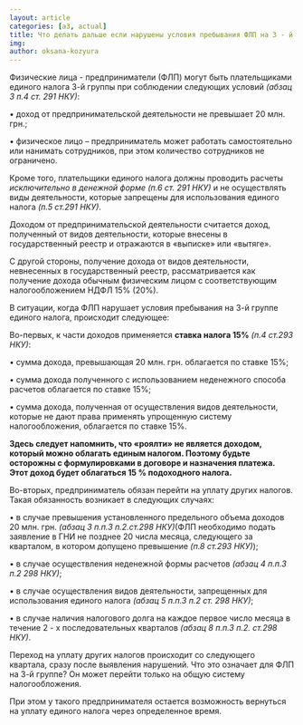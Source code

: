 ```yaml
---
layout: article
categories: [a3, actual]
title: Что делать дальше если нарушены условия пребывания ФЛП на 3 - й группе единого налога
img: 
author: oksana-kozyura
--- 
```

Физические лица - предприниматели (ФЛП) могут быть плательщиками единого налога 3-й группы при соблюдении следующих условий 
*(абзац 3 п.4 ст. 291 НКУ)*:

•	доход от предпринимательской деятельности не превышает 20 млн. грн.;

•	физическое лицо – предприниматель может работать самостоятельно или нанимать сотрудников, при этом количество сотрудников
не ограничено.

Кроме того, плательщики единого налога должны проводить расчеты *исключительно в денежной форме (п.6 ст. 291  НКУ)* и не 
осуществлять виды деятельности, которые запрещены для использования единого налога *(п.5 ст.291 НКУ)*.

Доходом от предпринимательской деятельности считается доход, полученный от видов деятельности, которые внесены в
государственный реестр и отражаются в «выписке» или «вытяге». 

С другой стороны, получение дохода от видов деятельности, невнесенных в государственный реестр, рассматривается как получение
дохода обычным физическим лицом с соответствующим  налогообложением НДФЛ 15% (20%).

В ситуации, когда ФЛП нарушает условия пребывания на 3-й группе единого налога, происходит следующее:

Во-первых, к части доходов применяется **ставка налога 15%** *(п.4 ст.293 НКУ)*:

•	сумма дохода, превышающая 20 млн. грн. облагается по ставке 15%; 

•	сумма дохода полученного с использованием неденежного способа расчетов облагается по ставке 15%;

•	сумма дохода, полученная от осуществления видов деятельности, которые не дают права применять упрощенную систему 
налогообложения, облагается по ставке 15%.

**Здесь следует напомнить, что «роялти» не является доходом, который можно облагать единым налогом. Поэтому будьте осторожны 
с формулировками в договоре и назначения платежа. Этот доход будет облагаться 15 % подоходного налога.**

Во-вторых, предприниматель обязан перейти на уплату других налогов. Такая обязанность возникает в следующих 
случаях: 

•	в случае превышения установленного предельного объема доходов 20 млн. грн. *(абзац 3 п.п.3 п.2.ст.298 НКУ)*(ФЛП необходимо 
подать заявление в ГНИ  не  позднее 20 числа месяца, следующего за кварталом, в котором допущено 
превышение *(п.8 ст.293 НКУ)*);

•	в случае осуществления неденежной формы расчетов *(абзац 4 п.п.3 п.2 298 НКУ)*;

•	в случае осуществления видов деятельности, запрещенных для использования единого налога *(абзац 5 п.п.3 п.2 ст. 298 НКУ)*;

•	в случае  наличия налогового долга на каждое первое число месяца в течение 2 - х последовательных кварталов *(абзац 8 
п.п.3 п.2. ст.298 НКУ)*.

Переход на уплату других налогов происходит со следующего квартала, сразу после выявления нарушений. Что это означает для 
ФЛП на 3-й группе? Он может перейти только на общую систему налогообложения.

При этом у такого предпринимателя остается возможность вернуться на уплату единого налога через определенное время.
